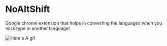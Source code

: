 # NoAltShift
Google chrome extension that helps in converting the languages when you miss type in another language!


![Here's A gif](http://i.imgur.com/pEqamWM.gif)
